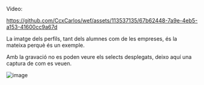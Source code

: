 
Video:




https://github.com/CcxCarlos/wef/assets/113537135/67b62448-7a9e-4eb5-a153-41600cc9a67d



La imatge dels perfils, tant dels alumnes com de les empreses, és la mateixa perquè és un exemple.

Amb la gravació no es poden veure els selects desplegats, deixo aquí una captura de com es veuen.

![image](./proves/select.png)
